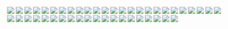 

![](https://github.com/CoderDream/Developing_iOS_11_Apps_with_Swift/blob/master/snapshot/lecture01/lecture01001.png)
![](https://github.com/CoderDream/Developing_iOS_11_Apps_with_Swift/blob/master/snapshot/lecture01/lecture01002.png)
![](https://github.com/CoderDream/Developing_iOS_11_Apps_with_Swift/blob/master/snapshot/lecture01/lecture01003.png)
![](https://github.com/CoderDream/Developing_iOS_11_Apps_with_Swift/blob/master/snapshot/lecture01/lecture01004.png)
![](https://github.com/CoderDream/Developing_iOS_11_Apps_with_Swift/blob/master/snapshot/lecture01/lecture01005.png)
![](https://github.com/CoderDream/Developing_iOS_11_Apps_with_Swift/blob/master/snapshot/lecture01/lecture01006.png)
![](https://github.com/CoderDream/Developing_iOS_11_Apps_with_Swift/blob/master/snapshot/lecture01/lecture01007.png)
![](https://github.com/CoderDream/Developing_iOS_11_Apps_with_Swift/blob/master/snapshot/lecture01/lecture01008.png)
![](https://github.com/CoderDream/Developing_iOS_11_Apps_with_Swift/blob/master/snapshot/lecture01/lecture01009.png)
![](https://github.com/CoderDream/Developing_iOS_11_Apps_with_Swift/blob/master/snapshot/lecture01/lecture01010.png)
![](https://github.com/CoderDream/Developing_iOS_11_Apps_with_Swift/blob/master/snapshot/lecture01/lecture01011.png)
![](https://github.com/CoderDream/Developing_iOS_11_Apps_with_Swift/blob/master/snapshot/lecture01/lecture01012.png)
![](https://github.com/CoderDream/Developing_iOS_11_Apps_with_Swift/blob/master/snapshot/lecture01/lecture01013.png)
![](https://github.com/CoderDream/Developing_iOS_11_Apps_with_Swift/blob/master/snapshot/lecture01/lecture01014.png)
![](https://github.com/CoderDream/Developing_iOS_11_Apps_with_Swift/blob/master/snapshot/lecture01/lecture01015.png)
![](https://github.com/CoderDream/Developing_iOS_11_Apps_with_Swift/blob/master/snapshot/lecture01/lecture01016.png)
![](https://github.com/CoderDream/Developing_iOS_11_Apps_with_Swift/blob/master/snapshot/lecture01/lecture01017.png)
![](https://github.com/CoderDream/Developing_iOS_11_Apps_with_Swift/blob/master/snapshot/lecture01/lecture01018.png)
![](https://github.com/CoderDream/Developing_iOS_11_Apps_with_Swift/blob/master/snapshot/lecture01/lecture01019.png)
![](https://github.com/CoderDream/Developing_iOS_11_Apps_with_Swift/blob/master/snapshot/lecture01/lecture01020.png)
![](https://github.com/CoderDream/Developing_iOS_11_Apps_with_Swift/blob/master/snapshot/lecture01/lecture01021.png)
![](https://github.com/CoderDream/Developing_iOS_11_Apps_with_Swift/blob/master/snapshot/lecture01/lecture01022.png)
![](https://github.com/CoderDream/Developing_iOS_11_Apps_with_Swift/blob/master/snapshot/lecture01/lecture01023.png)
![](https://github.com/CoderDream/Developing_iOS_11_Apps_with_Swift/blob/master/snapshot/lecture01/lecture01024.png)
![](https://github.com/CoderDream/Developing_iOS_11_Apps_with_Swift/blob/master/snapshot/lecture01/lecture01025.png)
![](https://github.com/CoderDream/Developing_iOS_11_Apps_with_Swift/blob/master/snapshot/lecture01/lecture01026.png)
![](https://github.com/CoderDream/Developing_iOS_11_Apps_with_Swift/blob/master/snapshot/lecture01/lecture01027.png)
![](https://github.com/CoderDream/Developing_iOS_11_Apps_with_Swift/blob/master/snapshot/lecture01/lecture01028.png)
![](https://github.com/CoderDream/Developing_iOS_11_Apps_with_Swift/blob/master/snapshot/lecture01/lecture01029.png)
![](https://github.com/CoderDream/Developing_iOS_11_Apps_with_Swift/blob/master/snapshot/lecture01/lecture01030.png)
![](https://github.com/CoderDream/Developing_iOS_11_Apps_with_Swift/blob/master/snapshot/lecture01/lecture01031.png)
![](https://github.com/CoderDream/Developing_iOS_11_Apps_with_Swift/blob/master/snapshot/lecture01/lecture01032.png)
![](https://github.com/CoderDream/Developing_iOS_11_Apps_with_Swift/blob/master/snapshot/lecture01/lecture01033.png)
![](https://github.com/CoderDream/Developing_iOS_11_Apps_with_Swift/blob/master/snapshot/lecture01/lecture01034.png)
![](https://github.com/CoderDream/Developing_iOS_11_Apps_with_Swift/blob/master/snapshot/lecture01/lecture01035.png)
![](https://github.com/CoderDream/Developing_iOS_11_Apps_with_Swift/blob/master/snapshot/lecture01/lecture01036.png)
![](https://github.com/CoderDream/Developing_iOS_11_Apps_with_Swift/blob/master/snapshot/lecture01/lecture01037.png)
![](https://github.com/CoderDream/Developing_iOS_11_Apps_with_Swift/blob/master/snapshot/lecture01/lecture01038.png)
![](https://github.com/CoderDream/Developing_iOS_11_Apps_with_Swift/blob/master/snapshot/lecture01/lecture01039.png)
![](https://github.com/CoderDream/Developing_iOS_11_Apps_with_Swift/blob/master/snapshot/lecture01/lecture01040.png)
![](https://github.com/CoderDream/Developing_iOS_11_Apps_with_Swift/blob/master/snapshot/lecture01/lecture01041.png)
![](https://github.com/CoderDream/Developing_iOS_11_Apps_with_Swift/blob/master/snapshot/lecture01/lecture01042.png)
![](https://github.com/CoderDream/Developing_iOS_11_Apps_with_Swift/blob/master/snapshot/lecture01/lecture01043.png)
![](https://github.com/CoderDream/Developing_iOS_11_Apps_with_Swift/blob/master/snapshot/lecture01/lecture01044.png)
![](https://github.com/CoderDream/Developing_iOS_11_Apps_with_Swift/blob/master/snapshot/lecture01/lecture01045.png)
